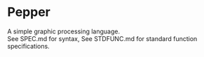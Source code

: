 # Pepper
A simple graphic processing language. <br />
See SPEC.md for syntax, See STDFUNC.md for standard function specifications.
